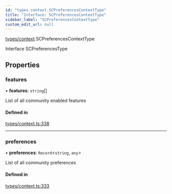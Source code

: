 ```yaml
---
id: "types_context.SCPreferencesContextType"
title: "Interface: SCPreferencesContextType"
sidebar_label: "SCPreferencesContextType"
custom_edit_url: null
---
```


[types/context](../modules/types_context.md).SCPreferencesContextType

Interface SCPreferencesType

## Properties

### features

• **features**: `string`[]

List of all community enabled features

#### Defined in

[types/context.ts:338](https://github.com/selfcommunity/community-ui/blob/cab08cf/packages/sc-core/src/types/context.ts#L338)

___

### preferences

• **preferences**: `Record`<`string`, `any`\>

List of all community preferences

#### Defined in

[types/context.ts:333](https://github.com/selfcommunity/community-ui/blob/cab08cf/packages/sc-core/src/types/context.ts#L333)
